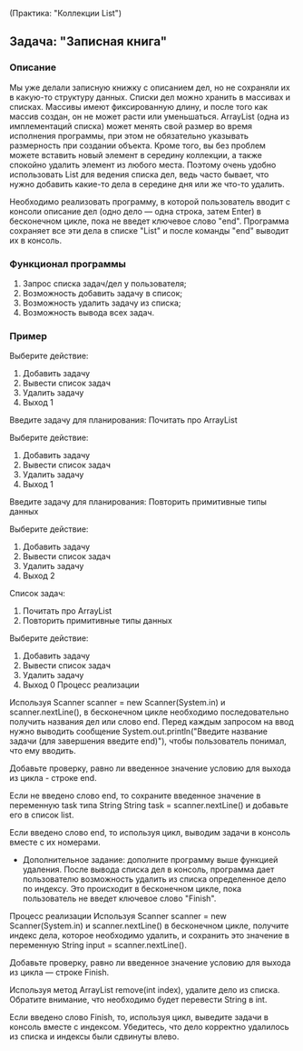 (Практика: "Коллекции List")

## Задача: "Записная книга"

### Описание

Мы уже делали записную книжку с описанием дел, но не сохраняли их в какую-то структуру данных. Списки дел можно хранить в массивах и списках. Массивы имеют фиксированную длину, и после того как массив создан, он не может расти или уменьшаться. ArrayList (одна из имплементаций списка) может менять свой размер во время исполнения программы, при этом не обязательно указывать размерность при создании объекта. Кроме того, вы без проблем можете вставить новый элемент в середину коллекции, а также спокойно удалить элемент из любого места. Поэтому очень удобно использовать List для ведения списка дел, ведь часто бывает, что нужно добавить какие-то дела в середине дня или же что-то удалить.

Необходимо реализовать программу, в которой пользователь вводит с консоли описание дел (одно дело — одна строка, затем Enter) в бесконечном цикле, пока не введет ключевое слово "end". Программа сохраняет все эти дела в списке "List" и после команды "end" выводит их в консоль.

### Функционал программы
1. Запрос списка задач/дел у пользователя;
2. Возможность добавить задачу в список;
3. Возможность удалить задачу из списка;
4. Возможность вывода всех задач.

### Пример

Выберите действие:
1. Добавить задачу
2. Вывести список задач
3. Удалить задачу
0. Выход
1 <enter>
  
Введите задачу для планирования:
Почитать про ArrayList

Выберите действие:
1. Добавить задачу
2. Вывести список задач
3. Удалить задачу
0. Выход
1 <enter>
  
Введите задачу для планирования:
Повторить примитивные типы данных

Выберите действие:
1. Добавить задачу
2. Вывести список задач
3. Удалить задачу
0. Выход
2 <enter>

Список задач:
1. Почитать про ArrayList
2. Повторить примитивные типы данных

Выберите действие:
1. Добавить задачу
2. Вывести список задач
3. Удалить задачу
0. Выход
0 <enter>
Процесс реализации

Используя Scanner scanner = new Scanner(System.in) и scanner.nextLine(), в бесконечном цикле необходимо последовательно получить названия дел или слово end. Перед каждым запросом на ввод нужно выводить сообщение System.out.println("Введите название задачи (для завершения введите end)"), чтобы пользователь понимал, что ему вводить.

Добавьте проверку, равно ли введенное значение условию для выхода из цикла - строке end.

Если не введено слово end, то сохраните введенное значение в переменную task типа String String task = scanner.nextLine() и добавьте его в список list.

Если введено слово end, то используя цикл, выводим задачи в консоль вместе с их номерами.

* Дополнительное задание: дополните программу выше функцией удаления.
После вывода списка дел в консоль, программа дает пользователю возможность удалить из списка определенное дело по индексу. Это происходит в бесконечном цикле, пока пользователь не введет ключевое слово "Finish".

Процесс реализации
Используя Scanner scanner = new Scanner(System.in) и scanner.nextLine() в бесконечном цикле, получите индекс дела, которое необходимо удалить, и сохранить это значение в переменную String input = scanner.nextLine().

Добавьте проверку, равно ли введенное значение условию для выхода из цикла — строке Finish.

Используя метод ArrayList remove(int index), удалите дело из списка. Обратите внимание, что необходимо будет перевести String в int.

Если введено слово Finish, то, используя цикл, выведите задачи в консоль вместе с индексом. Убедитесь, что дело корректно удалилось из списка и индексы были сдвинуты влево.
